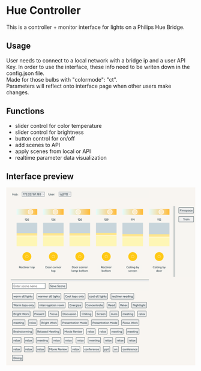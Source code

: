 # Hue Controller
This is a controller + monitor interface for lights on a Philips Hue Bridge.

## Usage
User needs to connect to a local network with a bridge ip and a user API Key. In order to use the interface, these info need to be writen down in the config.json file.\
Made for those bulbs with "colormode": "ct".\
Parameters will reflect onto interface page when other users make changes.

## Functions
- slider control for color temperature
- slider control for brightness
- button control for on/off
- add scenes to API
- apply scenes from local or API
- realtime parameter data visualization

## Interface preview
![interface preview](hueController/image/preview.html.png?raw=true)
